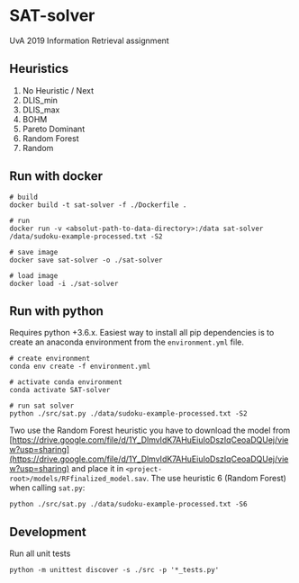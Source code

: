# SAT-solver
UvA 2019 Information Retrieval assignment

## Heuristics
1) No Heuristic / Next
2) DLIS_min
3) DLIS_max
4) BOHM
5) Pareto Dominant
6) Random Forest
7) Random

## Run with docker
```
# build
docker build -t sat-solver -f ./Dockerfile .

# run
docker run -v <absolut-path-to-data-directory>:/data sat-solver /data/sudoku-example-processed.txt -S2

# save image
docker save sat-solver -o ./sat-solver

# load image
docker load -i ./sat-solver
```

## Run with python

Requires python +3.6.x. Easiest way to install all pip dependencies is to create an anaconda environment from the `environment.yml` file.
```
# create environment
conda env create -f environment.yml

# activate conda environment
conda activate SAT-solver

# run sat solver
python ./src/sat.py ./data/sudoku-example-processed.txt -S2
```

Two use the Random Forest heuristic you have to download the model from [https://drive.google.com/file/d/1Y_DlmvIdK7AHuEiuIoDszIqCeoaDQUej/view?usp=sharing](https://drive.google.com/file/d/1Y_DlmvIdK7AHuEiuIoDszIqCeoaDQUej/view?usp=sharing) and place it in `<project-root>/models/RFfinalized_model.sav`.
The use heuristic 6 (Random Forest) when calling `sat.py`:
```
python ./src/sat.py ./data/sudoku-example-processed.txt -S6
```


## Development

Run all unit tests
```
python -m unittest discover -s ./src -p '*_tests.py'
```
